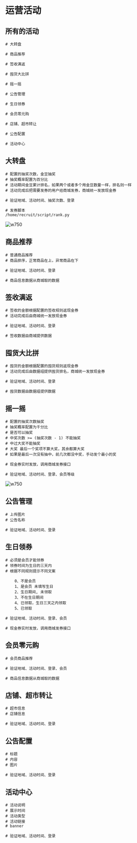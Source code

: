 # 运营活动

## 所有的活动
```
# 大转盘

# 商品推荐

# 签收满返

# 囤货大比拼

# 摇一摇

# 公告管理

# 生日领券

# 会员零元购

# 店铺、超市转让

# 公告配置

# 活动中心
```
## 大转盘
```
# 配置的抽奖次数，金豆抽奖
# 抽奖概率配置为百分比
# 活动期间金豆累计排名，如果两个或者多个用金豆数量一样，排名则一样
# 活动完成后把需要发券的用户给商城发券，商城统一发放现金券

# 验证地域、活动时间、抽奖次数、登录

# 发券脚本
/home/recruit/script/rank.py
```

![w750](http://ygres-test.elianshang.com/5692a97191366afc855a59)

## 商品推荐
```
# 普通商品推荐
# 商品排序，正常商品在上，异常商品在下

# 验证地域、活动时间、登录

# 商品信息数据从商城取的数据
```

## 签收满返
```
# 签收的金额根据配置的签收规则返现金券
# 活动完成后由商城统一发放现金券

# 验证地域、活动时间、登录

# 签收数据由商城提供数据
```

## 囤货大比拼
```
# 囤货的金额根据配置的囤货规则返现金券
# 活动完成后由数据组提供囤货排名，商城统一发放现金券

# 验证地域、活动时间、登录

# 囤货数据由数据组提供数据
```

## 摇一摇
```
# 配置的抽奖次数抽奖
# 抽奖概率配置为千分比
# 是否可以抽奖
# 中奖次数 >= (抽奖次数 - 1) 不能抽奖
# 中过大奖不能抽奖
# 大奖 最后一个奖项不算大奖，其余都算大奖
# 如果是最后一次没有抽中，前几次都没中奖，手动发个最小的奖

# 现金券实时发放，调用商城发券接口

# 验证地域、活动时间、登录、会员等级

```
![w750](http://ygres-test.elianshang.com/4facf7a759637cb63fcddd)

## 公告管理
```
# 上传图片
# 公告名称

# 验证地域、活动时间、登录

```

## 生日领券
```
# 必须是会员才能领券
# 领券时间为生日的三天内
# 根据不同规则提示不同文案

    0、不是会员
    1、是会员 未填写生日
    2、生日期间, 未领取
    3、不在生日期间
    4、已领取，生日三天之内领取
    5、已领取

# 验证地域、活动时间、登录、会员

# 现金券实时发放，调用商城发券接口

```

## 会员零元购
```
# 会员商品推荐

# 验证地域、活动时间、登录、会员

# 商品信息数据从商城取的数据
```

## 店铺、超市转让
```
# 超市信息
# 店铺信息

# 验证地域、活动时间、登录
```

## 公告配置
```
# 标题
# 内容
# 图片

# 验证地域、活动时间、登录

```

## 活动中心
```
# 活动说明
# 展示时间
# 活动类型
# 活动链接
# banner

# 验证地域、活动时间、登录

```

